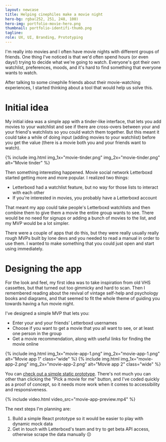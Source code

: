```yaml
---
layout: newcase
title: Helping cinephiles make a movie night
hero-bg: rgba(252, 251, 248, 100)
hero-img: portfolio-movie-hero.png
thumbnail: portfolio-identifi-thumb.png
tagline: 
role: UX, UI, Branding, Prototyping
---
```


I'm really into movies and I often have movie nights with different groups of friends. One thing I've noticed is that we'd often spend hours (or even days!) trying to decide what we're going to watch. Everyone's got their own watchlist, preferences, moods, and it's hard to find something that everyone wants to watch.

After talking to some cinephile friends about their movie-watching experiences, I started thinking about a tool that would help us solve this.

# Initial idea
My initial idea was a simple app with a tinder-like interface, that lets you add movies to your watchlist and see if there are cross-overs between your and your friend's watchlists so you could watch them together. But this meant it could take a while of doing input (adding movies to your watchlist) before you get the value (there is a movie both you and your friends want to watch).

{% include img.html img_1x="movie-tinder.png" img_2x="movie-tinder.png" alt="Movie tinder" %}

Then something interesting happened. Movie social network Letterboxd started getting more and more popular. I realized two things:
- Letterboxd had a watchlist feature, but no way for those lists to interact with each other
- If you're interested in movies, you probably have a Letterboxd account

That meant my app could take people's Letterboxd watchlists and then combine them to give them a movie the entire group wants to see. There would be no need for signups or adding a bunch of movies to the list, and my MVP would be a lot simpler.

There were a couple of apps that do this, but they were really usually really rough MVPs built by lone devs and you needed to read a manual in order to use them. I wanted to make something that you could just open and start using immediately.

# Designing the app
For the look and feel, my first idea was to take inspiration from old VHS cassettes, but that turned out too gimmicky and hard to scan. Then I remembered reading about the revival of vintage self-help and psychology books and diagrams, and that seemed to fit the whole theme of guiding you towards having a fun movie night.

I've designed a simple MVP that lets you:
- Enter your and your friends' Letterboxd usernames
- Choose if you want to get a movie that you all want to see, or at least one person in the group
- Get a movie recommendation, along with useful links for finding the movie online

{% include img.html img_1x="movie-app-1.png" img_2x="movie-app-1.png" alt="Movie app 1" class="wide" %}
{% include img.html img_1x="movie-app-2.png" img_2x="movie-app-2.png" alt="Movie app 2" class="wide" %}

You can [check out a simple static prototype](https://djordje.work/film/onboarding.html). There's not much you can other than clicking the "Pick a movie for me" button, and I've coded quickly as a proof of concept, so it needs more work when it comes to accessibility and responsiveness.

{% include video.html video_src="movie-app-preview.mp4" %}

The next steps I'm planning are:
1. Build a simple React prototype so it would be easier to play with dynamic mock data
2. Get in touch with Letterboxd's team and try to get beta API access, otherwise scrape the data manually ☹️